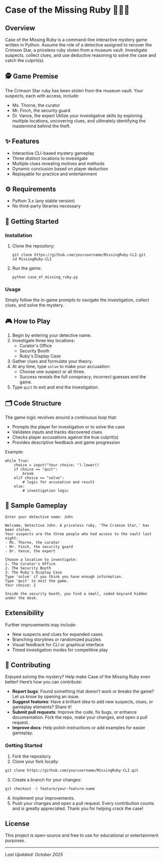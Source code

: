 # Case of the Missing Ruby 🕵️‍♀️💎

## Overview

Case of the Missing Ruby is a command-line interactive mystery game written in Python. Assume the role of a detective assigned to recover the Crimson Star, a priceless ruby stolen from a museum vault. Investigate suspects, collect clues, and use deductive reasoning to solve the case and catch the culprit(s).

## 🕵️ Game Premise

The Crimson Star ruby has been stolen from the museum vault.
Your suspects, each with access, include:
- Ms. Thorne, the curator
- Mr. Finch, the security guard
- Dr. Vance, the expert
Utilize your investigative skills by exploring multiple locations, uncovering clues, and ultimately identifying the mastermind behind the theft.

## ✨ Features

- Interactive CLI-based mystery gameplay  
- Three distinct locations to investigate  
- Multiple clues revealing motives and methods  
- Dynamic conclusion based on player deduction  
- Replayable for practice and entertainment

## ⚙️ Requirements

- Python 3.x (any stable version)
- No third-party libraries necessary

## 🚀 Getting Started

### Installation

1. Clone the repository:
    ```
    git clone https://github.com/yourusername/MissingRuby-CLI.git
    cd MissingRuby-CLI
    ```
2. Run the game:
    ```
    python case_of_missing_ruby.py
    ```
    
### Usage

Simply follow the in-game prompts to navigate the investigation, collect clues, and solve the mystery.

## 🎮 How to Play

1. Begin by entering your detective name.
2. Investigate three key locations:
   - Curator's Office
   - Security Booth
   - Ruby's Display Case
3. Gather clues and formulate your theory.
4. At any time, type `solve` to make your accusation:
   - Choose one suspect or all three.
   - Success reveals the full conspiracy; incorrect guesses end the game.
5. Type `quit` to exit and end the investigation.

## 🗂 Code Structure

The game logic revolves around a continuous loop that:
- Prompts the player for investigation or to solve the case
- Validates inputs and tracks discovered clues
- Checks player accusations against the true culprit(s)
- Provides descriptive feedback and game progression

Example:
```
while True:
    choice = input("Your choice: ").lower()
    if choice == "quit":
        break
    elif choice == "solve":
        # logic for accusation and result
    else:
        # investigation logic
```


## 📝 Sample Gameplay

```text
Enter your detective name: John

Welcome, Detective John. A priceless ruby, 'The Crimson Star,' has been stolen.
Your suspects are the three people who had access to the vault last night:
- Ms. Thorne, the curator
- Mr. Finch, the security guard
- Dr. Vance, the expert

Choose a location to investigate:
1. The Curator's Office
2. The Security Booth
3. The Ruby's Display Case
Type 'solve' if you think you have enough information.
Type 'quit' to exit the game.
Your choice: 2

Inside the security booth, you find a small, coded keycard hidden under the desk.
```

## Extensibility

Further improvements may include:
- New suspects and clues for expanded cases
- Branching storylines or randomized puzzles
- Visual feedback for CLI or graphical interface
- Timed investigation modes for competitive play


## 🤝 Contributing

Enjoyed solving the mystery? Help make Case of the Missing Ruby even better! Here’s how you can contribute:
- **Report bugs**: Found something that doesn’t work or breaks the game? Let us know by opening an issue.
- **Suggest features**: Have a brilliant idea to add new suspects, clues, or gameplay elements? Share it!
- **Submit pull requests**: Improve the code, fix bugs, or enhance documentation. Fork the repo, make your changes, and open a pull request.
- **Improve docs**: Help polish instructions or add examples for easier gameplay.

### Getting Started

1. Fork the repository.
2. Clone your fork locally:
```bash
git clone https://github.com/yourusername/MissingRuby-CLI.git
```
3. Create a branch for your changes:
```bash
git checkout -b feature/your-feature-name
```
4. Implement your improvements.
5. Push your changes and open a pull request.
Every contribution counts and is greatly appreciated. Thank you for helping crack the case!

## License

This project is open-source and free to use for educational or entertainment purposes.

---

_Last Updated: October 2025_
